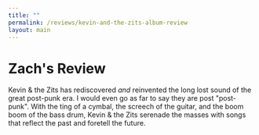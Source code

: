 ```yaml
---
title: ""
permalink: /reviews/kevin-and-the-zits-album-review
layout: main
---
```



# Zach's Review


Kevin & the Zits has rediscovered *and* reinvented the long lost sound of the great post-punk era. I would even go as far to say they are post "post-punk". With the ting of a cymbal, the screech of the guitar, and the boom boom of the bass drum, Kevin & the Zits serenade the masses with songs that reflect the past and foretell the future.



